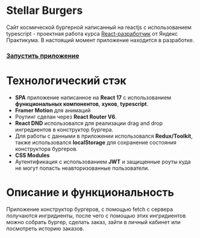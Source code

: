 # Stellar Burgers

Сайт космической бургерной написанный на reactjs с использованием typescript - проектная работа курса [React-разработчик](https://practicum.yandex.ru/react/) от Яндекс Практикума. В настоящий момент приложение находится в разработке.

### [Запустить приложение](https://malsomeister-burger-site.herokuapp.com/)

# Технологический стэк

- **SPA** приложение написанное на **React 17** с использованием **функциональных компонентов**, **хуков**, **typescript**.
- **Framer Motion** для анимаций
- Роутинг сделан через **React Router V6**.
- **React DND** использовался для реализации drag and drop ингредиентов в конструктор бургера.
- Для работы с данными в приложении использовался **Redux/Toolkit**, также использовался **localStorage** для сохранение состояния конструктора бургеров.
- **CSS Modules**
- Аутентификация с использованием **JWT** и защищенные роуты куда не могут попасть неавторизованные пользователи.

# Описание и функциональность

Приложение конструктор бургеров, с помощью fetch с сервера получаются ингридиенты, после чего с помощью этих ингридиентов можно собрать бургер, сделать заказ, зайти в личный кабинет или посмотреть историю заказов.
